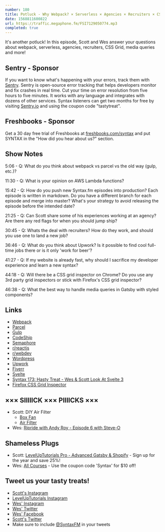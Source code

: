 ```yaml
---
number: 180
title: Potluck - Why Webpack? × Serverless × Agencies × Recruiters × CSS Grid × MQ in Styled Components
date: 1568811600822
url: https://traffic.megaphone.fm/FSI7129050774.mp3
completed: true
---
```


It's another potluck! In this episode, Scott and Wes answer your questions about webpack, serverless, agencies, recruiters, CSS Grid, media queries and more!

## Sentry - Sponsor
If you want to know what's happening with your errors, track them with [Sentry](https://sentry.io/). Sentry is open-source error tracking that helps developers monitor and fix crashes in real time. Cut your time on error resolution from five hours to five minutes. It works with any language and integrates with dozens of other services. Syntax listeners can get two months for free by visiting [Sentry.io](https://sentry.io/) and using the coupon code "tastytreat".

## Freshbooks - Sponsor
Get a 30 day free trial of Freshbooks at [freshbooks.com/syntax](https://freshbooks.com/syntax) and put SYNTAX in the "How did you hear about us?" section.

## Show Notes

5:06 - Q: What do you think about webpack vs parcel vs the old way (gulp, etc.)?

11:30 - Q: What is your opinion on AWS Lambda functions?

15:42 - Q: How do you push new Syntax.fm episodes into production? Each episode is written in markdown. Do you have a different branch for each episode and merge into master? What's your strategy to avoid releasing the episode before the intended date?

21:25 - Q: Can Scott share some of his experiences working at an agency? Are there any red flags for when you should jump ship?

30:45 - Q: Whats the deal with recruiters? How do they work, and should you use one to land a new job?

36:46 - Q: What do you think about Upwork? Is it possible to find cool full-time jobs there or is it only 'work for beer'?

41:27 - Q: If my website is already fast, why should I sacrifice my developer experience and learn a new syntax?

44:18 - Q: Will there be a CSS grid inspector on Chrome? Do you use any 3rd party grid inspectors or stick with Firefox's CSS grid inspector?

46:38 - Q: What the best way to handle media queries in Gatsby with styled components?

## Links
* [Webpack](https://webpack.js.org/)
* [Parcel](https://parceljs.org/)
* [Gulp](https://gulpjs.com/)
* [CodeShip](https://codeship.com/)
* [Semaphore](https://github.com/marketplace/semaphore)
* [r/reactjs](https://www.reddit.com/r/reactjs/)
* [r/webdev](https://www.reddit.com/r/webdev/)
* [Wordpress](https://wordpress.org/)
* [Upwork](https://www.upwork.com/)
* [Fiverr](https://www.fiverr.com/)
* [Svelte](https://svelte.dev/)
* [Syntax 173: Hasty Treat - Wes & Scott Look At Svelte 3](https://syntax.fm/show/173/hasty-treat-wes-and-scott-look-at-svelte-3)
* [Firefox CSS Grid Inspector](https://www.mozilla.org/en-US/developer/css-grid/)

## ××× SIIIIICK ××× PIIIICKS ×××
* Scott: DIY Air Filter
  * [Box Fan](https://amzn.to/2HX2ITM)
  * [Air Filter](https://amzn.to/2A5oBfb)
* Wes: [Ripride with Andy Roy - Episode 6 with Steve-O](https://www.youtube.com/watch?v=4z_1IjBVlSc) 

## Shameless Plugs
* Scott: [LevelUpTutorials Pro - Advanced Gatsby & Shopify](https://www.leveluptutorials.com/pro) - Sign up for the year and save 25%!
* Wes: [All Courses](https://wesbos.com/courses/) - Use the coupon code 'Syntax' for $10 off!

## Tweet us your tasty treats!
* [Scott's Instagram](https://www.instagram.com/stolinski/)
* [LevelUpTutorials Instagram](https://www.instagram.com/LevelUpTutorials/)
* [Wes' Instagram](https://www.instagram.com/wesbos/)
* [Wes' Twitter](https://twitter.com/wesbos)
* [Wes' Facebook](https://www.facebook.com/wesbos.developer)
* [Scott's Twitter](https://twitter.com/stolinski)
* Make sure to include [@SyntaxFM](https://twitter.com/SyntaxFM) in your tweets